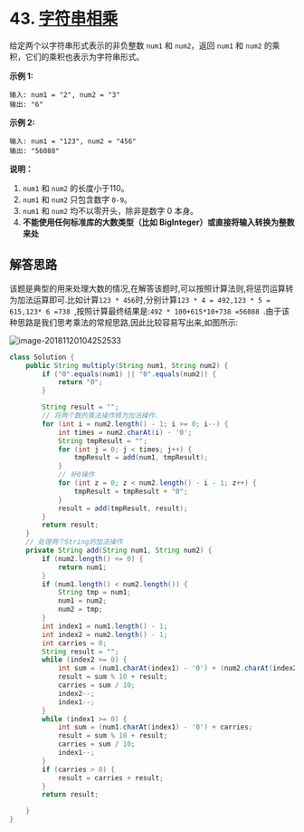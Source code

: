 # 43. [字符串相乘](https://leetcode-cn.com/problems/multiply-strings/description/)

给定两个以字符串形式表示的非负整数 `num1` 和 `num2`，返回 `num1` 和 `num2` 的乘积，它们的乘积也表示为字符串形式。

**示例 1:**

```
输入: num1 = "2", num2 = "3"
输出: "6"
```

**示例 2:**

```
输入: num1 = "123", num2 = "456"
输出: "56088"
```

**说明：**

1. `num1` 和 `num2` 的长度小于110。
2. `num1` 和 `num2` 只包含数字 `0-9`。
3. `num1` 和 `num2` 均不以零开头，除非是数字 0 本身。
4. **不能使用任何标准库的大数类型（比如 BigInteger）**或**直接将输入转换为整数来处**

## 解答思路

该题是典型的用来处理大数的情况,在解答该题时,可以按照计算法则,将惩罚运算转为加法运算即可.比如计算`123 * 456`时,分别计算`123 * 4 = 492,123 * 5 = 615,123* 6 =738 `,按照计算最终结果是:`492 * 100+615*10+738 =56088 `.由于该种思路是我们思考乘法的常规思路,因此比较容易写出来,如图所示:

![image-20181120104252533](https://ws1.sinaimg.cn/large/006tNbRwly1fxec63r8n5j30n20egweu.jpg)

```java
class Solution {
    public String multiply(String num1, String num2) {
        if ("0".equals(num1) || "0".equals(num2)) {
            return "0";
        }

        String result = "";
        // 将两个数的乘法操作转为加法操作.
        for (int i = num2.length() - 1; i >= 0; i--) {
            int times = num2.charAt(i) - '0';
            String tmpResult = "";
            for (int j = 0; j < times; j++) {
                tmpResult = add(num1, tmpResult);
            }
            // 补0操作
            for (int z = 0; z < num2.length() - i - 1; z++) {
                tmpResult = tmpResult + "0";
            }
            result = add(tmpResult, result);
        }
        return result;
    }
    // 处理两个String的加法操作
    private String add(String num1, String num2) {
        if (num2.length() <= 0) {
            return num1;
        }
        if (num1.length() < num2.length()) {
            String tmp = num1;
            num1 = num2;
            num2 = tmp;
        }
        int index1 = num1.length() - 1;
        int index2 = num2.length() - 1;
        int carries = 0;
        String result = "";
        while (index2 >= 0) {
            int sum = (num1.charAt(index1) - '0') + (num2.charAt(index2) - '0') + carries;
            result = sum % 10 + result;
            carries = sum / 10;
            index2--;
            index1--;
        }
        while (index1 >= 0) {
            int sum = (num1.charAt(index1) - '0') + carries;
            result = sum % 10 + result;
            carries = sum / 10;
            index1--;
        }
        if (carries > 0) {
            result = carries + result;
        }
        return result;

    }
}
```

